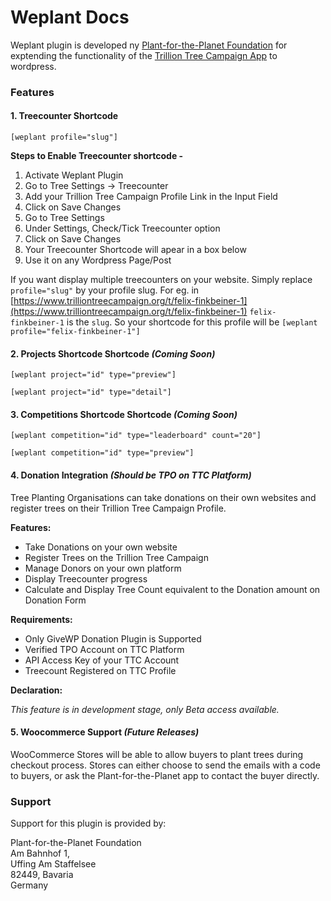# Weplant Docs

Weplant plugin is developed ny [Plant-for-the-Planet Foundation](https://www.plant-for-the-planet.org) for exptending the functionality of the [Trillion Tree Campaign App](https://www.trilliontreecampaign.org) to wordpress.

### Features

#### 1. Treecounter Shortcode

    [weplant profile="slug"]
    
__Steps to Enable Treecounter shortcode -__

1. Activate Weplant Plugin
2. Go to Tree Settings -> Treecounter
3. Add your Trillion Tree Campaign Profile Link in the Input Field
4. Click on Save Changes
5. Go to Tree Settings
6. Under Settings, Check/Tick Treecounter option
7. Click on Save Changes
8. Your Treecounter Shortcode will apear in a box below
9. Use it on any Wordpress Page/Post

If you want display multiple treecounters on your website. Simply replace `profile="slug"` by your profile slug.
For eg. in [https://www.trilliontreecampaign.org/t/felix-finkbeiner-1](https://www.trilliontreecampaign.org/t/felix-finkbeiner-1) `felix-finkbeiner-1` is the `slug`. So your shortcode for this profile will be `[weplant profile="felix-finkbeiner-1"]`

#### 2. Projects Shortcode Shortcode _(Coming Soon)_

    [weplant project="id" type="preview"]
    
    [weplant project="id" type="detail"]

#### 3. Competitions Shortcode Shortcode _(Coming Soon)_

    [weplant competition="id" type="leaderboard" count="20"]
    
    [weplant competition="id" type="preview"]

#### 4. Donation Integration _(Should be TPO on TTC Platform)_

Tree Planting Organisations can take donations on their own websites and register trees on their Trillion Tree Campaign Profile.

__Features:__

* Take Donations on your own website
* Register Trees on the Trillion Tree Campaign 
* Manage Donors on your own platform
* Display Treecounter progress
* Calculate and Display Tree Count equivalent to the Donation amount on Donation Form

__Requirements:__

* Only GiveWP Donation Plugin is Supported
* Verified TPO Account on TTC Platform
* API Access Key of your TTC Account
* Treecount Registered on TTC Profile

__Declaration:__

_This feature is in development stage, only Beta access available._

#### 5. Woocommerce Support _(Future Releases)_

WooCommerce Stores will be able to allow buyers to plant trees during checkout process. Stores can either choose to send the emails with a code to buyers, or ask the Plant-for-the-Planet app to contact the buyer directly.


### Support

Support for this plugin is provided by:

Plant-for-the-Planet Foundation<br/>
Am Bahnhof 1,<br/>
Uffing Am Staffelsee<br/>
82449, Bavaria<br/>
Germany
